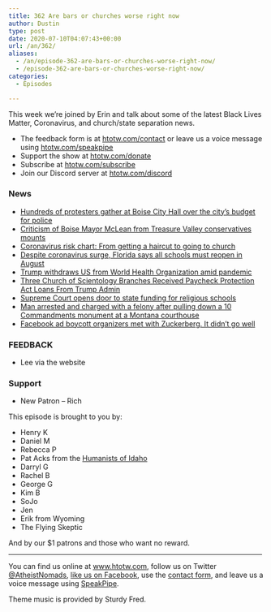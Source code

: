 ```yaml
---
title: 362 Are bars or churches worse right now
author: Dustin
type: post
date: 2020-07-10T04:07:43+00:00
url: /an/362/
aliases: 
  - /an/episode-362-are-bars-or-churches-worse-right-now/
  - /episode-362-are-bars-or-churches-worse-right-now/
categories:
  - Episodes

---
```

<div id="buzzsprout-player-10552747"></div><script src="https://www.buzzsprout.com/1983601/10552747-362-are-bars-or-churches-worse-right-now.js?container_id=buzzsprout-player-10552747&player=small" type="text/javascript" charset="utf-8"></script>

This week we’re joined by Erin and talk about some of the latest Black Lives Matter, Coronavirus, and church/state separation news.

<!--more-->

 * The feedback form is at [htotw.com/contact](https://htotw.com/contact) or leave us a voice message using <a href="https://htotw.com/speakpipe" target="_blank" rel="noopener noreferrer">htotw.com/speakpipe</a>
 * Support the show at <a href="https://htotw.com/donate" target="_blank" rel="payment noopener noreferrer">htotw.com/donate</a>
 * Subscribe at <a href="https://htotw.com/subscribe" target="_blank" rel="noopener noreferrer">htotw.com/subscribe</a>
 * Join our Discord server at <a href="https://htotw.com/discord" target="_blank" rel="noopener noreferrer">htotw.com/discord</a>

### News

  * [Hundreds of protesters gather at Boise City Hall over the city’s budget for police][1]
  * [Criticism of Boise Mayor McLean from Treasure Valley conservatives mounts][2]
  * [Coronavirus risk chart: From getting a haircut to going to church][3]
  * [Despite coronavirus surge, Florida says all schools must reopen in August][4]
  * [Trump withdraws US from World Health Organization amid pandemic][5]
  * [Three Church of Scientology Branches Received Paycheck Protection Act Loans From Trump Admin][6]
  * [Supreme Court opens door to state funding for religious schools][7]
  * [Man arrested and charged with a felony after pulling down a 10 Commandments monument at a Montana courthouse][8]
  * [Facebook ad boycott organizers met with Zuckerberg. It didn’t go well][9]

### FEEDBACK

  * Lee via the website

### Support

  * New Patron &#8211; Rich

This episode is brought to you by:

  * Henry K
  * Daniel M
  * Rebecca P
  * Pat Acks from the <a href="https://www.humanistsofidaho.org" target="_blank" rel="noopener noreferrer">Humanists of Idaho</a>
  * Darryl G
  * Rachel B
  * George G
  * Kim B
  * SoJo
  * Jen
  * Erik from Wyoming
  * The Flying Skeptic

And by our $1 patrons and those who want no reward.

<hr width="500" />

You can find us online at <a href="https://www.htotw.com/" target="_blank" rel="noopener noreferrer">www.htotw.com</a>, follow us on Twitter <a href="https://twitter.com/AtheistNomads" target="_blank" rel="noopener noreferrer">@AtheistNomads</a>, <a href="https://htotw.com/facebook" target="_blank" rel="noopener noreferrer">like us on Facebook</a>, use the [contact form](https://htotw.com/contact), and leave us a voice message using <a href="https://htotw.com/speakpipe" target="_blank" rel="noopener noreferrer">SpeakPipe</a>.

Theme music is provided by Sturdy Fred.

 [1]: https://www.ktvb.com/mobile/article/news/local/hundreds-of-protesters-gather-at-boise-city-hall-over-the-citys-budget-for-police/277-46d3bcee-a473-4d2d-843d-082435298667
 [2]: https://www.ktvb.com/mobile/article/news/health/coronavirus/boise-mayor-lauren-mclean-criticism-protest-recall-mask-order/277-a2bb625e-cab8-42ef-80a8-dde3129a39b5
 [3]: https://www.khou.com/article/news/health/coronavirus/chart-shows-covid-19-risk-for-37-common-activities/285-01d2c067-9bbd-4708-be17-985afb75823d
 [4]: https://www.cbsnews.com/news/florida-coronavirus-schools-reopen-august/
 [5]: https://www.usatoday.com/story/news/politics/2020/07/07/covid-19-trump-officially-withdraws-us-world-health-organization/5391909002/
 [6]: https://www.thedailybeast.com/three-church-of-scientology-branches-received-paycheck-protection-act-loans-from-trump-admin
 [7]: https://www.cnn.com/2020/06/30/politics/espinoza-montana-religious-schools-scholarship-supreme-court/index.html
 [8]: https://apnews.com/1f9602c2af804972c421d7ba8438f11f
 [9]: https://www.cnn.com/2020/07/07/tech/facebook-civil-rights-meeting/index.html